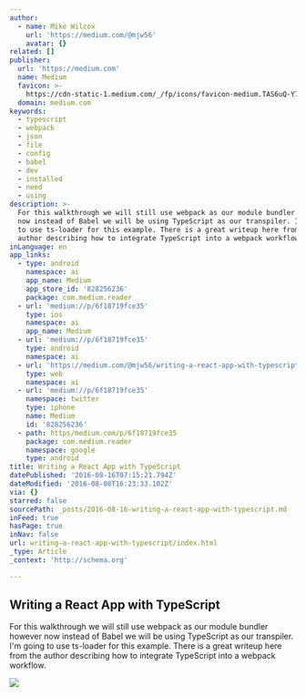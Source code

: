 ```yaml
---
author:
  - name: Mike Wilcox
    url: 'https://medium.com/@mjw56'
    avatar: {}
related: []
publisher:
  url: 'https://medium.com'
  name: Medium
  favicon: >-
    https://cdn-static-1.medium.com/_/fp/icons/favicon-medium.TAS6uQ-Y7kcKgi0xjcYHXw.ico
  domain: medium.com
keywords:
  - typescript
  - webpack
  - json
  - file
  - config
  - babel
  - dev
  - installed
  - need
  - using
description: >-
  For this walkthrough we will still use webpack as our module bundler however
  now instead of Babel we will be using TypeScript as our transpiler. I'm going
  to use ts-loader for this example. There is a great writeup here from the
  author describing how to integrate TypeScript into a webpack workflow.
inLanguage: en
app_links:
  - type: android
    namespace: ai
    app_name: Medium
    app_store_id: '828256236'
    package: com.medium.reader
  - url: 'medium://p/6f18719fce35'
    type: ios
    namespace: ai
    app_name: Medium
  - url: 'medium://p/6f18719fce35'
    type: android
    namespace: ai
  - url: 'https://medium.com/@mjw56/writing-a-react-app-with-typescript-6f18719fce35'
    type: web
    namespace: ai
  - url: 'medium://p/6f18719fce35'
    namespace: twitter
    type: iphone
    name: Medium
    id: '828256236'
  - path: https/medium.com/p/6f18719fce35
    package: com.medium.reader
    namespace: google
    type: android
title: Writing a React App with TypeScript
datePublished: '2016-08-16T07:15:21.794Z'
dateModified: '2016-08-08T16:23:33.102Z'
via: {}
starred: false
sourcePath: _posts/2016-08-16-writing-a-react-app-with-typescript.md
inFeed: true
hasPage: true
inNav: false
url: writing-a-react-app-with-typescript/index.html
_type: Article
_context: 'http://schema.org'

---
```

<article style=""><h1>Writing a React App with TypeScript</h1><p>For this walkthrough we will still use webpack as our module bundler however now instead of Babel we will be using TypeScript as our transpiler. I'm going to use ts-loader for this example. There is a great writeup here from the author describing how to integrate TypeScript into a webpack workflow.</p><img src="https://cdn-images-1.medium.com/max/1200/1*--lovgRTM29Fa8psv5GNPA.jpeg" /></article>